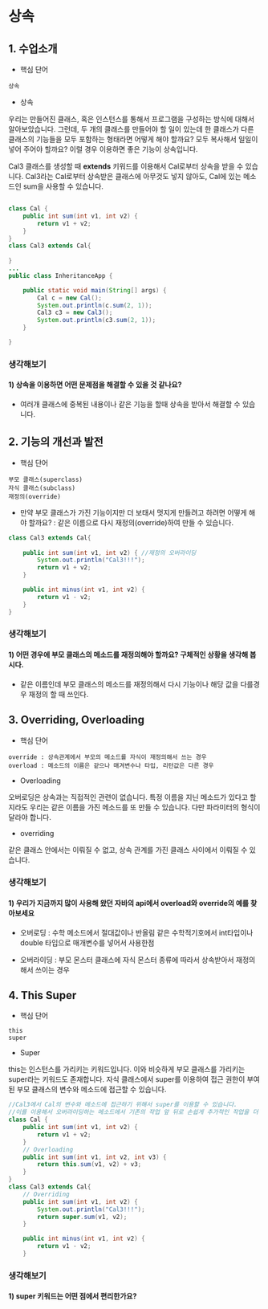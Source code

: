 # 상속

## 1. 수업소개

- 핵심 단어
```
상속
```

- 상속

우리는 만들어진 클래스, 혹은 인스턴스를 통해서 프로그램을 구성하는 방식에 대해서 알아보았습니다.
그런데, 두 개의 클래스를 만들어야 할 일이 있는데 한 클래스가 다른 클래스의 기능들을 모두 포함하는
형태라면 어떻게 해야 할까요? 모두 복사해서 일일이 넣어 주어야 할까요? 
이럴 경우 이용하면 좋은 기능이 상속입니다.



Cal3 클래스를 생성할 때 **extends** 키워드를 이용해서 Cal로부터 상속을 받을 수 있습니다.
Cal3라는 Cal로부터 상속받은 클래스에 아무것도 넣지 않아도,
Cal에 있는 메소드인 sum을 사용할 수 있습니다.

``` java

class Cal {
	public int sum(int v1, int v2) {
		return v1 + v2;
	}
}
class Cal3 extends Cal{
	
}
...
public class InheritanceApp {

	public static void main(String[] args) {
		Cal c = new Cal();
		System.out.println(c.sum(2, 1));
		Cal3 c3 = new Cal3();
		System.out.println(c3.sum(2, 1));
	}

}
```

### 생각해보기

#### 1) 상속을 이용하면 어떤 문제점을 해결할 수 있을 것 같나요?

- 여러개 클래스에 중복된 내용이나 같은 기능을 할때 상속을 받아서 해결할 수 있습니다.


## 2. 기능의 개선과 발전

- 핵심 단어
```
부모 클래스(superclass)
자식 클래스(subclass)
재정의(override)
```

- 만약 부모 클래스가 가진 기능이지만 더 보태서 멋지게 만들려고 하려면 어떻게 해야 할까요?
: 같은 이름으로 다시 재정의(override)하여 만들 수 있습니다.
``` java
class Cal3 extends Cal{
	
	public int sum(int v1, int v2) { //재정의 오버라이딩
		System.out.println("Cal3!!!");
		return v1 + v2;
	}

	public int minus(int v1, int v2) {
		return v1 - v2;
	}
}
```

### 생각해보기

#### 1) 어떤 경우에 부모 클래스의 메소드를 재정의해야 할까요? 구체적인 상황을 생각해 봅시다.

- 같은 이름인데 부모 클래스의 메소드를 재정의해서 다시 기능이나 해당 값을 다를경우 재정의 할 때 쓰인다.


## 3. Overriding, Overloading

- 핵심 단어
```
override : 상속관계에서 부모의 메소드를 자식이 재정의해서 쓰는 경우
overload : 메소드의 이름은 같으나 매겨변수나 타입, 리턴값은 다른 경우
```

- Overloading

오버로딩은 상속과는 직접적인 관련이 없습니다.
특정 이름을 지닌 메소드가 있다고 할지라도 우리는 같은 이름을 가진 메소드를 또 만들 수 있습니다.
다만 파라미터의 형식이 달라야 합니다.

- overriding

같은 클래스 안에서는 이뤄질 수 없고, 상속 관계를 가진 클래스 사이에서 이뤄질 수 있습니다.


### 생각해보기

#### 1) 우리가 지금까지 많이 사용해 왔던 자바의 api에서 overload와 override의 예를 찾아보세요

- 오버로딩 : 수학 메소드에서 절대값이나 반올림 같은 수학적기호에서 int타입이나 double 타입으로 매개변수를 넣어서 사용한점

- 오버라이딩 : 부모 몬스터 클래스에 자식 몬스터 종류에 따라서 상속받아서 재정의해서 쓰이는 경우 


## 4. This Super

- 핵심 단어
```
this
super
```

- Super

this는 인스턴스를 가리키는 키워드입니다.
이와 비슷하게 부모 클래스를 가리키는 super라는 키워드도 존재합니다.
자식 클래스에서 super를 이용하여 접근 권한이 부여된 부모 클래스의 변수와 메소드에 접근할 수 있습니다.

``` java
//Cal3에서 Cal의 변수와 메소드에 접근하기 위해서 super를 이용할 수 있습니다.
//이를 이용해서 오버라이딩하는 메소드에서 기존의 작업 앞 뒤로 손쉽게 추가적인 작업을 더 넣을 수 있게 됩니다.
class Cal {
	public int sum(int v1, int v2) {
		return v1 + v2;
	}
	// Overloading
	public int sum(int v1, int v2, int v3) {
		return this.sum(v1, v2) + v3;
	}
}
class Cal3 extends Cal{
	// Overriding
	public int sum(int v1, int v2) {
		System.out.println("Cal3!!!");
		return super.sum(v1, v2);
	}

	public int minus(int v1, int v2) {
		return v1 - v2;
	}
```

### 생각해보기

#### 1) super 키워드는 어떤 점에서 편리한가요?
